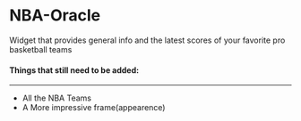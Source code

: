 # NBA-Oracle
Widget that provides general info and the latest scores of your favorite pro basketball teams

#### Things that still need to be added:
----------------------------------------
- All the NBA Teams
- A More impressive frame(appearence)
